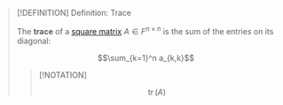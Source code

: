 >[!DEFINITION] Definition: Trace
>
>The **trace** of a [square matrix](Square%20Matrix.md) $A \in F^{n\times n}$ is the sum of the entries on its diagonal:
>
>$$\sum_{k=1}^n a_{k,k}$$
>
>>[!NOTATION]
>>
>>$$\operatorname{tr}(A)$$
>>
>